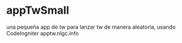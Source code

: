 appTwSmall
==========

una pequeña app de tw para lanzar tw de manera aleatoria, usando CodeIngniter apptw.nlgc.info 